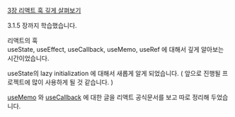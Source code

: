 [3장 리액트 훅 깊게 살펴보기](https://inblog.ai/luke/3%EC%9E%A5-%EB%A6%AC%EC%95%A1%ED%8A%B8-%ED%9B%85-%EA%B9%8A%EA%B2%8C-%EC%82%B4%ED%8E%B4%EB%B3%B4%EA%B8%B0-17053?traffic_type=internal)   

3.1.5 장까지 학습했습니다.   

리액트의 훅   
useState, useEffect, useCallback, useMemo, useRef 에 대해서 깊게 알아보는 시간이었습니다.   

useState의 lazy initialization 에 대해서 새롭게 알게 되었습니다. ( 앞으로 진행될 프로젝트에 많이 사용하게 될 것 같습니다. )   

[useMemo](https://inblog.ai/luke/usememo-17026?traffic_type=internal) 와 [useCallback](https://inblog.ai/luke/usecallback-%ED%8C%8C%ED%97%A4%EC%B9%98%EA%B8%B0-17038?traffic_type=internal) 에 대한 글을 리액트 공식문서를 보고 따로 정리해 두었습니다.   
